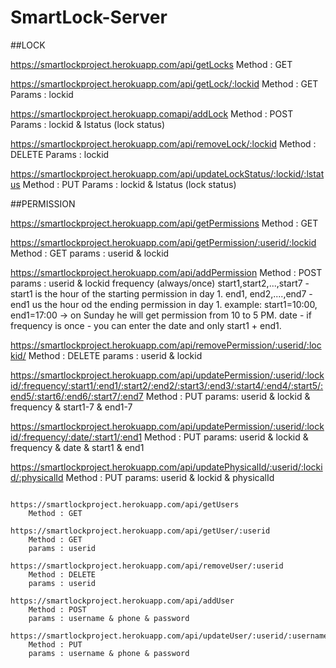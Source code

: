 # SmartLock-Server

##LOCK

https://smartlockproject.herokuapp.com/api/getLocks
    Method : GET

https://smartlockproject.herokuapp.com/api/getLock/:lockid
    Method : GET
    Params : lockid

https://smartlockproject.herokuapp.comapi/addLock
    Method : POST
    Params : lockid & lstatus (lock status)

https://smartlockproject.herokuapp.com/api/removeLock/:lockid
    Method : DELETE
    Params : lockid

https://smartlockproject.herokuapp.com/api/updateLockStatus/:lockid/:lstatus
   Method : PUT
   Params : lockid & lstatus (lock status)


##PERMISSION

https://smartlockproject.herokuapp.com/api/getPermissions
   Method : GET

https://smartlockproject.herokuapp.com/api/getPermission/:userid/:lockid
    Method : GET
    params : userid & lockid

https://smartlockproject.herokuapp.com/api/addPermission
    Method : POST
    params : userid & lockid
            frequency (always/once)
            start1,start2,...,start7 - start1 is the hour of the starting permission in day 1.
            end1, end2,....,end7 - end1 us the hour od the ending permission in day 1.
            example:
            start1=10:00, end1=17:00 -> on Sunday he will get permission from 10 to 5 PM.
            date - if frequency is once - you can enter the date and only start1 + end1.



https://smartlockproject.herokuapp.com/api/removePermission/:userid/:lockid/
    Method : DELETE
    params : userid & lockid

https://smartlockproject.herokuapp.com/api/updatePermission/:userid/:lockid/:frequency/:start1/:end1/:start2/:end2/:start3/:end3/:start4/:end4/:start5/:end5/:start6/:end6/:start7/:end7
    Method : PUT
    params: userid & lockid & frequency & start1-7 & end1-7

https://smartlockproject.herokuapp.com/api/updatePermission/:userid/:lockid/:frequency/:date/:start1/:end1
    Method : PUT
    params: userid & lockid & frequency & date & start1 & end1

https://smartlockproject.herokuapp.com/api/updatePhysicalId/:userid/:lockid/:physicalId
    Method : PUT
    params: userid & lockid & physicalId

~~~~~~~~~~~~~~~~~~~~~~~~~~~~~~~~~~~~~~~~~~~~~USER~~~~~~~~~~~~~~~~~~~~~~~~~~~~~~~~~~~~~~~~~~~~~~~~~~~~~~~~~~

https://smartlockproject.herokuapp.com/api/getUsers
    Method : GET

https://smartlockproject.herokuapp.com/api/getUser/:userid
    Method : GET
    params : userid

https://smartlockproject.herokuapp.com/api/removeUser/:userid
    Method : DELETE
    params : userid

https://smartlockproject.herokuapp.com/api/addUser
    Method : POST
    params : username & phone & password

https://smartlockproject.herokuapp.com/api/updateUser/:userid/:username/:phone/:password
    Method : PUT
    params : username & phone & password


